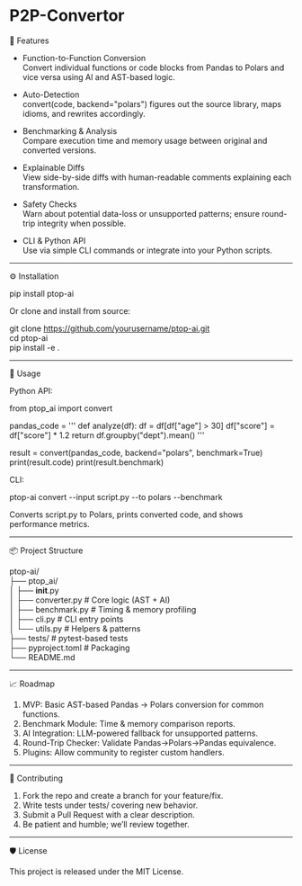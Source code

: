 # P2P-Convertor

🚀 Features

- Function-to-Function Conversion  
  Convert individual functions or code blocks from Pandas to Polars and vice versa using AI and AST-based logic.

- Auto-Detection  
  convert(code, backend="polars") figures out the source library, maps idioms, and rewrites accordingly.

- Benchmarking & Analysis  
  Compare execution time and memory usage between original and converted versions.

- Explainable Diffs  
  View side-by-side diffs with human-readable comments explaining each transformation.

- Safety Checks  
  Warn about potential data-loss or unsupported patterns; ensure round-trip integrity when possible.

- CLI & Python API  
  Use via simple CLI commands or integrate into your Python scripts.

---

⚙️ Installation

pip install ptop-ai

Or clone and install from source:

git clone https://github.com/yourusername/ptop-ai.git  
cd ptop-ai  
pip install -e .

---

🔧 Usage

Python API:

from ptop_ai import convert

pandas_code = '''
def analyze(df):
    df = df[df["age"] > 30]
    df["score"] = df["score"] * 1.2
    return df.groupby("dept").mean()
'''

result = convert(pandas_code, backend="polars", benchmark=True)
print(result.code)
print(result.benchmark)

CLI:

ptop-ai convert --input script.py --to polars --benchmark

Converts script.py to Polars, prints converted code, and shows performance metrics.

---

📦 Project Structure

ptop-ai/  
├── ptop_ai/  
│   ├── __init__.py  
│   ├── converter.py      # Core logic (AST + AI)  
│   ├── benchmark.py      # Timing & memory profiling  
│   ├── cli.py            # CLI entry points  
│   └── utils.py          # Helpers & patterns  
├── tests/                # pytest-based tests  
├── pyproject.toml        # Packaging  
└── README.md  

---

📈 Roadmap

1. MVP: Basic AST-based Pandas → Polars conversion for common functions.  
2. Benchmark Module: Time & memory comparison reports.  
3. AI Integration: LLM-powered fallback for unsupported patterns.  
4. Round-Trip Checker: Validate Pandas→Polars→Pandas equivalence.  
5. Plugins: Allow community to register custom handlers.

---

🤝 Contributing

1. Fork the repo and create a branch for your feature/fix.  
2. Write tests under tests/ covering new behavior.  
3. Submit a Pull Request with a clear description.  
4. Be patient and humble; we’ll review together.

---

🛡 License

This project is released under the MIT License.
